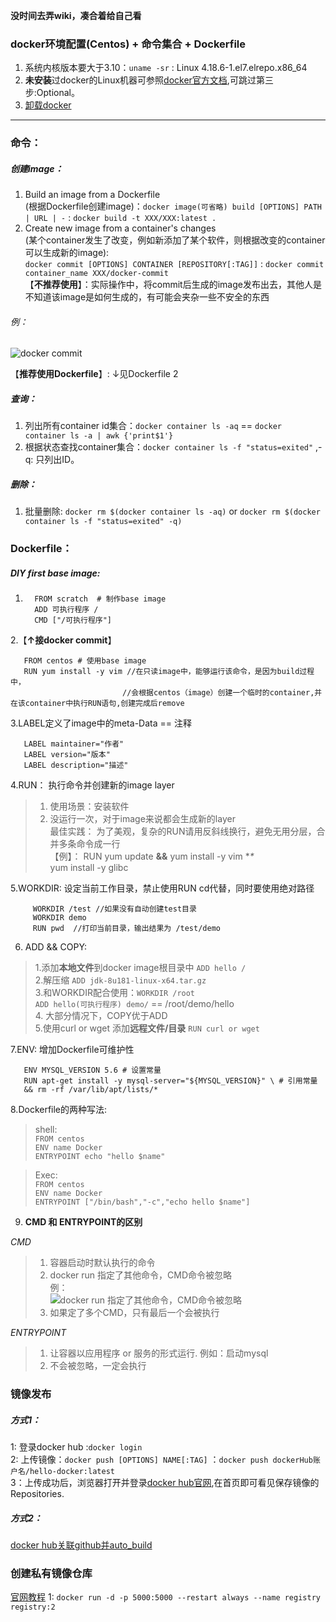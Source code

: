 **没时间去弄wiki，凑合着给自己看**
### docker环境配置(Centos) + 命令集合 + Dockerfile
1. 系统内核版本要大于3.10：`uname -sr` : Linux 4.18.6-1.el7.elrepo.x86_64   
2. **未安装**过docker的Linux机器可参照[docker官方文档](https://docs.docker.com/install/linux/docker-ce/centos/#install-docker-ce-1),可跳过第三步:Optional。  
3. [卸载docker](https://my.oschina.net/lwenhao/blog/1617108)
---
### 命令：
##### 创建image：
1. Build an image from a Dockerfile  
(根据Dockerfile创建image)：`docker image(可省略) build [OPTIONS] PATH | URL | -` : `docker build -t XXX/XXX:latest . `
2. Create new image from a container's changes  
(某个container发生了改变，例如新添加了某个软件，则根据改变的container可以生成新的image):  
`docker commit [OPTIONS] CONTAINER [REPOSITORY[:TAG]]` : `docker commit container_name XXX/docker-commit`  
【**不推荐使用**】：实际操作中，将commit后生成的image发布出去，其他人是不知道该image是如何生成的，有可能会夹杂一些不安全的东西
###### 例：
![docker commit](https://github.com/momokanni/docker/blob/master/piture/%E5%BE%AE%E4%BF%A1%E6%88%AA%E5%9B%BE_20180910183210.png?raw=true)

【**推荐使用Dockerfile**】:  ↓见Dockerfile 2


##### 查询：
1. 列出所有container id集合：`docker container ls -aq` == `docker container ls -a | awk {'print$1'}`
2. 根据状态查找container集合：`docker container ls -f "status=exited"` ,-q: 只列出ID。
##### 删除：
1. 批量删除: `docker rm $(docker container ls -aq)` or `docker rm $(docker container ls -f "status=exited" -q)`

### Dockerfile：
##### DIY first base image: 
1. ```
     FROM scratch  # 制作base image
     ADD 可执行程序 /
     CMD ["/可执行程序"]
2.【**↑接docker commit**】
  ```
     FROM centos # 使用base image
     RUN yum install -y vim //在只读image中，能够运行该命令，是因为build过程中，  
                           //会根据centos（image）创建一个临时的container,并在该container中执行RUN语句,创建完成后remove
  ```
  3.LABEL定义了image中的meta-Data == 注释
  ```
     LABEL maintainer="作者"
     LABEL version="版本"
     LABEL description="描述"
  ```
  
  4.RUN：  执行命令并创建新的image layer
  >1. 使用场景：安装软件  
  >2. 没运行一次，对于image来说都会生成新的layer  
      最佳实践： 为了美观，复杂的RUN请用反斜线换行，避免无用分层，合并多条命令成一行  
      【例】： RUN yum update **&&** yum install -y vim **\**  
              yum install -y glibc
              
  5.WORKDIR: 设定当前工作目录，禁止使用RUN cd代替，同时要使用绝对路径  
  ```
       WORKDIR /test //如果没有自动创建test目录  
       WORKDIR demo  
       RUN pwd  //打印当前目录，输出结果为 /test/demo
 ```
    
  6. ADD && COPY: 
  >1.添加**本地文件**到docker image根目录中 `ADD hello /`  
  >2.解压缩 `ADD jdk-8u181-linux-x64.tar.gz`  
  >3.和WORKDIR配合使用：`WORKDIR /root`  
     `ADD hello(可执行程序) demo/` == /root/demo/hello  
  >4. 大部分情况下，COPY优于ADD  
  >5.使用curl or wget 添加**远程文件/目录** `RUN curl or wget`
  
  7.ENV: 增加Dockerfile可维护性
  ```
     ENV MYSQL_VERSION 5.6 # 设置常量
     RUN apt-get install -y mysql-server="${MYSQL_VERSION}" \ # 引用常量
     && rm -rf /var/lib/apt/lists/*
  ```
  8.Dockerfile的两种写法:
  >shell:  
        `FROM centos`</br>
        ` ENV name Docker `</br>
        `ENTRYPOINT echo "hello $name"`
       
  >Exec:   
        `FROM centos`  </br>
        `ENV name Docker`  </br>
        `ENTRYPOINT ["/bin/bash","-c","echo hello $name"]`   
  
  9. **CMD 和 ENTRYPOINT的区别**  
  
  *CMD*
  >1. 容器启动时默认执行的命令
  >2. docker run 指定了其他命令，CMD命令被忽略  
  例：  
  ![docker run 指定了其他命令，CMD命令被忽略](https://github.com/momokanni/docker/blob/master/piture/%E5%BE%AE%E4%BF%A1%E6%88%AA%E5%9B%BE_20180911160545.png)  
  >3. 如果定了多个CMD，只有最后一个会被执行  
  
  *ENTRYPOINT*  
  >1. 让容器以应用程序 or 服务的形式运行. 例如：启动mysql
  >2. 不会被忽略，一定会执行
  
### 镜像发布

##### 方式1：
1: 登录docker hub :`docker login` </br>
2: 上传镜像：`docker push [OPTIONS] NAME[:TAG]` ：`docker push dockerHub账户名/hello-docker:latest`  
3：上传成功后，浏览器打开并登录[docker hub官网](https://hub.docker.com),在首页即可看见保存镜像的Repositories.</br>

##### 方式2：
[docker hub关联github并auto_build](https://blog.csdn.net/tina_ttl/article/details/51326011#%E5%A6%82%E4%BD%95%E5%9C%A8dockerhub%E4%B8%AD%E5%88%A9%E7%94%A8github%E4%B8%8A%E7%9A%84dockfile%E8%BF%9B%E8%A1%8Cauto-build)

### 创建私有镜像仓库
[官网教程](https://hub.docker.com/_/registry/)
1: `docker run -d -p 5000:5000 --restart always --name registry registry:2`
